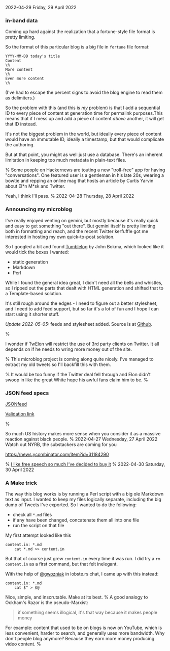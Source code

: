 2022-04-29 Friday, 29 April 2022

### in-band data

Coming up hard against the realization that a fortune-style file format is pretty limiting.

So the format of this particular blog is a big file in `fortune` file format:

```
YYYY-MM-DD today's title 
Content
\%
More content
\%
Even more content
\%
```

(I've had to escape the percent signs to avoid the blog engine to read them as delimiters.)

So the problem with this (and this is *my* problem) is that I add a sequential ID to every piece of content at generation time for permalink purposes.This means that if I mess up and add a piece of content *above* another, it will get that ID instead.

It's not the biggest problem in the world, but ideally every piece of content would have an immutable ID, ideally a timestamp, but that would complicate the authoring. 

But at that point, you might as well just use a database. There's an inherent limitation in keeping too much metadata in plain-text files.

%
Some people on Hackernews are touting a new "troll-free" app for having "conversations". One featured user is a gentleman in his late 20s, wearing a bowtie and repping an online mag that hosts an article by Curtis Yarvin about El\*n M\*sk and Twitter.

Yeah, I think I'll pass.
%
2022-04-28 Thursday, 28 April 2022

### Announcing my microblog

I've really enjoyed venting on gemini, but mostly because it's really quick and easy to get something "out there". But gemini itself is pretty limiting both in formatting and reach, and the recent Twitter kerfuffle got me interested in hosting my own quick-to-post solution. 

So I googled a bit and found [Tumblelog](https://github.com/john-bokma/tumblelog) by John Bokma, which looked like it would tick the boxes I wanted: 

- static generation
- Markdown 
- Perl 

While I found the general idea great, I didn't need all the bells and whistles, so I ripped out the parts that dealt with HTML generation and shifted that to a Template-based solution.

It's still rough around the edges - I need to figure out a better stylesheet, and I need to add feed support, but so far it's a lot of fun and I hope I can start using it shorter stuff.

*Update 2022-05-05:* feeds and stylesheet added. Source is at [Github](https://github.com/gustafe/microblog). 

%

I wonder if TwElon will restrict the use of 3rd party clients on Twitter. It all depends on if he needs to wring more money out of the site.

%
This microblog project is coming along quite nicely. I've managed to extract my old tweets so I'll backfill this with them.

%
It would be too funny if the Twitter deal fell through and Elon didn't swoop in like the great White hope his awful fans claim him to be.
%

### JSON feed specs

[JSONfeed](https://www.jsonfeed.org/version/1.1/)

[Validation link](https://validator.jsonfeed.org/)

%

So much US history makes more sense when you consider it as a massive reaction against black people. 
%
2022-04-27 Wednesday, 27 April 2022
Watch out NYRB, the substackers are coming for you 

<https://news.ycombinator.com/item?id=31184290>

%
[I like free speech so much I’ve decided to buy it](https://www.mcsweeneys.net/articles/i-like-free-speech-so-much-ive-decided-to-buy-it?fbclid=IwAR1PxGc3QR_ZfGrRxd-7yKsKn0vdqRFczgFBAbe7bCqLtQmxY1zFebygjSo)
%
2022-04-30 Saturday, 30 April 2022

### A Make trick
The way this blog works is by running a Perl script with a big ole Markdown text as input. I wanted to keep my files logically separate, including the big dump of Tweets I've exported. So I wanted to do the following:

- check all `*.md` files
- if any have been changed, concatenate them all into one file
- run the script on that file

My first attempt looked like this 

```
content.in: *.md
	cat *.md >> content.in
```

But that of course just grew `content.in` every time it was run. I did try a `rm content.in` as a first command, but that felt inelegant. 

With the help of [@gwozniak](https://hackers.town/@GeoffWozniak) in lobste.rs chat, I came up with this instead:

```
content.in: *.md
	cat $^ > $@
```

Nice, simple, and inscrutable. Make at its best.
%
A good analogy to Ockham's Razor is the pseudo-Marxist:

> if something seems illogical, it's that way because it makes people money

For example: content that used to be on blogs is now on YouTube, which is less convenient, harder to search, and generally uses more bandwidth. Why don't people blog anymore? Because they earn more money producing video content. 
%
